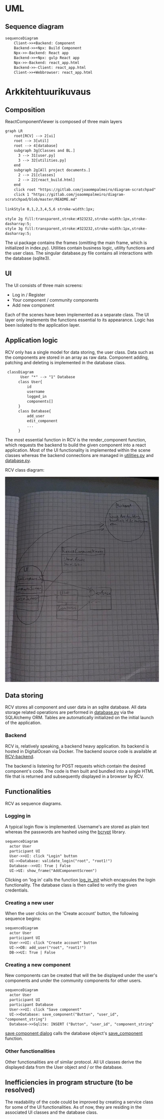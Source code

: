 # UML

## Sequence diagram

```mermaid
sequenceDiagram
    Client->>+Backend: Component
    Backend->>+Npx: Build Component
    Npx->>-Backend: React app
    Backend->>+Npx: gulp React app
    Npx->>-Backend: react_app.html
    Backend->>-Client: react_app.html
    Client->>+Webbrowser: react_app.html
```

# Arkkitehtuurikuvaus

## Composition

ReactComponentViewer is composed of three main layers

```mermaid
graph LR
    root[RCV] --> 2[ui]
    root --> 3[util]
    root --> 4[database]
    subgraph 3g[Classes and BL.]
      3 --> 31[user.py]
      3 --> 32[utilities.py]
    end
    subgraph 2g[All project documents.]
      2 --> 21[classes]
      2 --> 22[react_build.html]
    end
    click root "https://gitlab.com/joaommpalmeiro/diagram-scratchpad"
    click 1 "https://gitlab.com/joaommpalmeiro/diagram-scratchpad/blob/master/README.md"

linkStyle 0,1,2,3,4,5,6 stroke-width:1px;

style 2g fill:transparent,stroke:#323232,stroke-width:1px,stroke-dasharray:5;
style 3g fill:transparent,stroke:#323232,stroke-width:1px,stroke-dasharray:5;
```

The ui package contains the frames (omitting the main frame, which is initialized in index.py). Utilities contain business logic, utility functions and the user class. The singular database.py file contains all interactions with the database (sqlite3).

## UI

The UI consists of three main screens:

- Log in / Register
- Your component / community components
- Add new component

Each of the scenes have been implemented as a separate class. The UI layer only implements the functions essential to its appearance. Logic has been isolated to the application layer.

## Application logic

RCV only has a single model for data storing, the user class. Data such as the components are stored in an array as raw data. Component adding, patching and deleting is implemented in the database class.

```mermaid
 classDiagram
       User "*" --> "1" Database
      class User{
          id
          username
          logged_in
          components[]
      }
      class Database{
          add_user
          edit_component
          ...
      }
```

The most essential function in RCV is the render_component function, which requests the backend to build the given component into a react application. Most of the UI functionality is implemented within the scene classes whereas the backend connections are managed in [utilities.py](https://github.com/ni-eminen/ReactComponentViewer/blob/main/ReactComponentViewer/src/util/utilities.py) and [database.py](https://github.com/ni-eminen/ReactComponentViewer/blob/main/ReactComponentViewer/src/database.py).

RCV class diagram:

![UML](https://github.com/ni-eminen/ReactComponentViewer/blob/main/laskarit/viikko4/uml.jpeg)

## Data storing

RCV stores all component and user data in an sqlite database. All data storage related operations are performed in [database.py](https://github.com/ni-eminen/ReactComponentViewer/blob/main/ReactComponentViewer/src/database.py) via the SQLAlchemy ORM. Tables are automatically initialized on the initial launch of the application.

### Backend

RCV is, relatively speaking, a backend heavy application. Its backend is hosted in DigitalOcean via Docker. The backend source code is available at [RCV-backend](https://github.com/ni-eminen/RCV-backend).

The backend is listening for POST requests which contain the desired component's code. The code is then built and bundled into a single HTML file that is returned and subsequently displayed in a browser by RCV.

## Functionalities

RCV as sequence diagrams.

### Logging in

A typical login flow is implemented. Username's are stored as plain text whereas the passwords are hashed using the [bcrypt](https://pypi.org/project/bcrypt/) library.

```mermaid
sequenceDiagram
  actor User
  participant UI
  User->>UI: click "Login" button
  UI->>Database: validate_login("root", "root1!")
  Database-->>UI: True | False
  UI->UI: show_frame("AddComponentScreen")
```

Clicking on 'log in' calls the function [log_in_init](https://github.com/ni-eminen/ReactComponentViewer/blob/57b6535f08fae88797d16e9883c5d1711ddbb417/ReactComponentViewer/src/ui/login_screen.py#L62) which encapsules the login functionality. The database class is then called to verify the given credentials.

### Creating a new user

When the user clicks on the 'Create account' button, the following sequence begins:

```mermaid
sequenceDiagram
  actor User
  participant UI
  User->>UI: click "Create account" button
  UI->>DB: add_user("root", "root1!")
  DB->>UI: True | False
```

### Creating a new component

New components can be created that will the be displayed under the user's components and under the community components for other users.

```mermaid
sequenceDiagram
  actor User
  participant UI
  participant Database
  User->>UI: click "Save component"
  UI->>Database: save_component("Button", "user_id", "component_string")
  Database->>Sqlite: INSERT ("Button", "user_id", "component_string"
```
[save component dialog](https://github.com/ni-eminen/ReactComponentViewer/blob/6db6ffd2d915059fc1b4ad03e4a74b85dcaefc14/ReactComponentViewer/src/ui/add_component_screen.py#L23) calls the database object's [save_component](https://github.com/ni-eminen/ReactComponentViewer/blob/6db6ffd2d915059fc1b4ad03e4a74b85dcaefc14/ReactComponentViewer/src/database.py#L97) function. 

### Other functionalities

Other functionalities are of similar protocol. All UI classes derive the displayed data from the User object and / or the database.

## Inefficiencies in program structure (to be resolved)

The readability of the code could be improved by creating a service class for some of the UI functionalities. As of now, they are residing in the associated UI classes and the database class.
